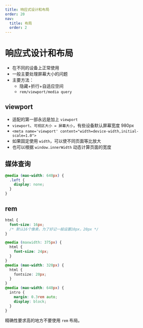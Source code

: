 ```yaml
---
title: 响应式设计和布局
order: 20
nav:
  title: 布局
  order: 2
---
```


# 响应式设计和布局

- 在不同的设备上正常使用
- 一般主要处理屏幕大小的问题
- 主要方法：
  - 隐藏+折行+自适应空间
  - `rem/viewport/media query`

## viewport

- 适配的第一部永远是加上 `viewport`
- `viewport`、`可视区大小 = 屏幕大小`，有些设备默认屏幕宽度 980px
- `<meta name='viewport' content="width=device-width,initial-scale=1.0">`
- 如果固定使用 `width`，可以使不同页面等比放大
- 也可以根据 `window.innerWidth` 动态计算页面的宽度

## 媒体查询

```css
@media (max-width: 640px) {
  .left {
    display: none;
  }
}
```

## rem

```css
html {
  font-size: 16px;
  /* 默认16个像素，为了好记一般设置10px，20px */
}

@media (maxwidth: 375px) {
  html {
    font-size: 24px;
  }
}
@media (max-width: 320px) {
  html {
    fontsize: 20px;
  }
}
@media (max-width: 640px) {
  intro {
    margin: 0.3rem auto;
    display: block;
  }
}
```

精确性要求高的地方不要使用 `rem` 布局。
